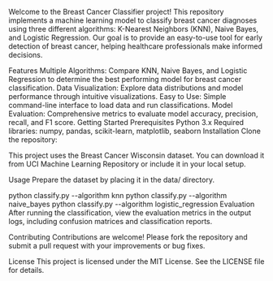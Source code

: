 
Welcome to the Breast Cancer Classifier project! This repository implements a machine learning model to classify breast cancer diagnoses using three different algorithms: K-Nearest Neighbors (KNN), Naive Bayes, and Logistic Regression. Our goal is to provide an easy-to-use tool for early detection of breast cancer, helping healthcare professionals make informed decisions.

Features
Multiple Algorithms: Compare KNN, Naive Bayes, and Logistic Regression to determine the best performing model for breast cancer classification.
Data Visualization: Explore data distributions and model performance through intuitive visualizations.
Easy to Use: Simple command-line interface to load data and run classifications.
Model Evaluation: Comprehensive metrics to evaluate model accuracy, precision, recall, and F1 score.
Getting Started
Prerequisites
Python 3.x
Required libraries: numpy, pandas, scikit-learn, matplotlib, seaborn
Installation
Clone the repository:


This project uses the Breast Cancer Wisconsin dataset. You can download it from UCI Machine Learning Repository or include it in your local setup.

Usage
Prepare the dataset by placing it in the data/ directory.

python classify.py --algorithm knn
python classify.py --algorithm naive_bayes
python classify.py --algorithm logistic_regression
Evaluation
After running the classification, view the evaluation metrics in the output logs, including confusion matrices and classification reports.

Contributing
Contributions are welcome! Please fork the repository and submit a pull request with your improvements or bug fixes.

License
This project is licensed under the MIT License. See the LICENSE file for details.
